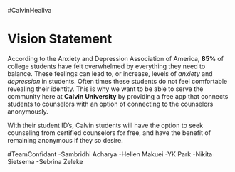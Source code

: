 #CalvinHealiva

# Vision Statement

According to the Anxiety and Depression Association of America, **85%** of college students have felt overwhelmed by everything they need to balance. These feelings can lead to, or increase, levels of _anxiety_ and _depression_ in students. Often times these students do not feel comfortable revealing their identity. This is why we want to be able to serve the community here at **Calvin University** by providing a free app that connects students to counselors with an option of connecting to the counselors anonymously. 

With their student ID’s, Calvin students will have the option to seek counseling from certified counselors for free, and have the benefit of remaining anonymous if they so desire.  

#TeamConfidant
      -Sambridhi Acharya
      -Hellen Makuei
      -YK Park
      -Nikita Sietsema
      -Sebrina Zeleke
